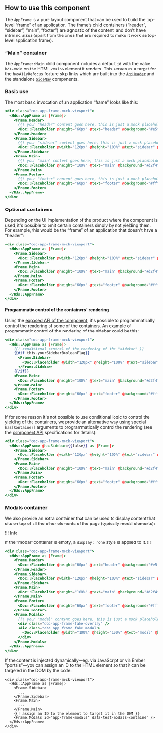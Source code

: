 ## How to use this component

The `AppFrame` is a pure layout component that can be used to build the top-level “frame” of an application. The frame’s child containers (“header”, “sidebar”, “main”, “footer”) are agnostic of the content, and don’t have intrinsic sizes (apart from the ones that are required to make it work as top-level application frame).

### “Main” container

The `AppFrame::Main` child component includes a default `id` with the value `hds-main` on the HTML `<main>` element it renders. This serves as a target for the `hasA11yRefocus` feature skip links which are built into the [`AppHeader`](/components/app-header?tab=code#appheader) and the standalone [`SideNav`](/components/side-nav?tab=code#side-nav) components.

### Basic use

The most basic invocation of an application “frame” looks like this:

```handlebars
<div class="doc-app-frame-mock-viewport">
  <Hds::AppFrame as |Frame|>
    <Frame.Header>
      {{! your "header" content goes here, this is just a mock placeholder }}
      <Doc::Placeholder @height="60px" @text="header" @background="#e5ffd2" />
    </Frame.Header>
    <Frame.Sidebar>
      {{! your "sidebar" content goes here, this is just a mock placeholder }}
      <Doc::Placeholder @width="120px" @height="100%" @text="sidebar" @background="#e4c5f3" />
    </Frame.Sidebar>
    <Frame.Main>
      {{! your "main" content goes here, this is just a mock placeholder }}
      <Doc::Placeholder @height="100%" @text="main" @background="#d2f4ff" />
    </Frame.Main>
    <Frame.Footer>
      {{! your "footer" content goes here, this is just a mock placeholder }}
      <Doc::Placeholder @height="60px" @text="footer" @background="#fff8d2" />
    </Frame.Footer>
  </Hds::AppFrame>
</div>
```

### Optional containers

Depending on the UI implementation of the product where the component is used, it's possible to omit certain containers simply by not yielding them. For example, this would be the “frame” of an application that doesn't have a “header”:

```handlebars
<div class="doc-app-frame-mock-viewport">
  <Hds::AppFrame as |Frame|>
    <Frame.Sidebar>
      <Doc::Placeholder @width="120px" @height="100%" @text="sidebar" @background="#e4c5f3" />
    </Frame.Sidebar>
    <Frame.Main>
      <Doc::Placeholder @height="100%" @text="main" @background="#d2f4ff" />
    </Frame.Main>
    <Frame.Footer>
      <Doc::Placeholder @height="60px" @text="footer" @background="#fff8d2" />
    </Frame.Footer>
  </Hds::AppFrame>
</div>
```

#### Programmatic control of the containers’ rendering

Using the [exposed API of the component](#component-api), it's possible to programmatically control the rendering of some of the containers. An example of programmatic control of the rendering of the sidebar could be this:

```handlebars
<div class="doc-app-frame-mock-viewport">
  <Hds::AppFrame as |Frame|>
    {{! conditional control of the rendering of the "sidebar" }}
    {{#if this.yourSidebarBooleanFlag}}
      <Frame.Sidebar>
        <Doc::Placeholder @width="120px" @height="100%" @text="sidebar" @background="#e4c5f3" />
      </Frame.Sidebar>
    {{/if}}
    <Frame.Main>
      <Doc::Placeholder @height="100%" @text="main" @background="#d2f4ff" />
    </Frame.Main>
    <Frame.Footer>
      <Doc::Placeholder @height="60px" @text="footer" @background="#fff8d2" />
    </Frame.Footer>
  </Hds::AppFrame>
</div>
```

If for some reason it's not possible to use conditional logic to control the yielding of the containers, we provide an alternative way using special `has[Container]` arguments to programmatically control the rendering (see the [component API](#component-api) specifications for details):

```handlebars
<div class="doc-app-frame-mock-viewport">
  <Hds::AppFrame @hasSidebar={{false}} as |Frame|>
    <Frame.Sidebar>
      <Doc::Placeholder @width="120px" @height="100%" @text="sidebar" @background="#e4c5f3" />
    </Frame.Sidebar>
    <Frame.Main>
      <Doc::Placeholder @height="100%" @text="main" @background="#d2f4ff" />
    </Frame.Main>
    <Frame.Footer>
      <Doc::Placeholder @height="60px" @text="footer" @background="#fff8d2" />
    </Frame.Footer>
  </Hds::AppFrame>
</div>
```

### Modals container

We also provide an extra container that can be used to display content that sits on top of all the other elements of the page (typically modal elements):

!!! Info

If the “modal“ container is empty, a `display: none` style is applied to it.
!!!

```handlebars
<div class="doc-app-frame-mock-viewport">
  <Hds::AppFrame as |Frame|>
    <Frame.Header>
      <Doc::Placeholder @height="60px" @text="header" @background="#e5ffd2" />
    </Frame.Header>
    <Frame.Sidebar>
      <Doc::Placeholder @width="120px" @height="100%" @text="sidebar" @background="#e4c5f3" />
    </Frame.Sidebar>
    <Frame.Main>
      <Doc::Placeholder @height="100%" @text="main" @background="#d2f4ff" />
    </Frame.Main>
    <Frame.Footer>
      <Doc::Placeholder @height="60px" @text="footer" @background="#fff8d2" />
    </Frame.Footer>
    <Frame.Modals>
      {{! your "modal" content goes here, this is just a mock placeholder }}
      <div class="doc-app-frame-fake-overlay" />
      <div class="doc-app-frame-fake-modal">
        <Doc::Placeholder @width="100%" @height="100%" @text="modal" @background="#ffffffb5" />
      </div>
    </Frame.Modals>
  </Hds::AppFrame>
</div>
```

If the content is injected dynamically—eg. via JavaScript or via Ember "portals"—you can assign an ID to the HTML element so that it can be targeted in the DOM by the code:

```handlebars{data-execute=false}
<div class="doc-app-frame-mock-viewport">
  <Hds::AppFrame as |Frame|>
    <Frame.Sidebar>
      ...
    </Frame.Sidebar>
    <Frame.Main>
      ...
    </Frame.Main>
    {{! assign an ID to the element to target it in the DOM }}
    <Frame.Modals id="app-frame-modals" data-test-modals-container />
  </Hds::AppFrame>
</div>
```

